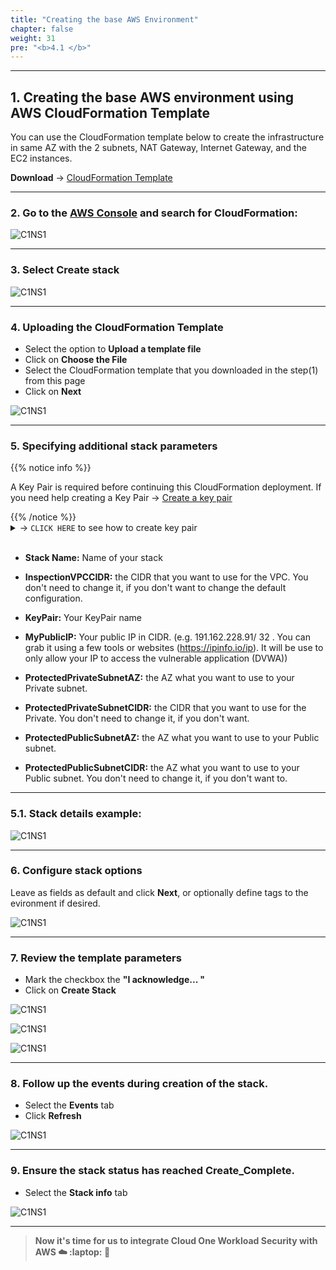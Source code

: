 ```yaml
---
title: "Creating the base AWS Environment"
chapter: false
weight: 31
pre: "<b>4.1 </b>"
---
```


---

## 1. Creating the base AWS environment using AWS CloudFormation Template

You can use the CloudFormation template below to create the infrastructure in same AZ with the 2 subnets, NAT Gateway, Internet Gateway, and the EC2 instances.

**Download** -> [CloudFormation Template](/cft/CFT_Workload_Security_Workshop.yml)

---

### 2. Go to the [AWS Console](aws.amazon.com/) and search for **CloudFormation**:

![C1NS1](/images/create_env.png) 

---

### 3. Select **Create stack**

![C1NS1](/images/create_env_2.png) 

---

### 4. Uploading the CloudFormation Template

- Select the option to **Upload a template file**
- Click on **Choose the File** 
- Select the CloudFormation template that you downloaded in the step(1) from this page 
- Click on **Next**

![C1NS1](/images/create_env_3.png) 

---

### 5. Specifying additional stack parameters

{{% notice info %}}
<p style='text-align: left;'>
A Key Pair is required before continuing this CloudFormation deployment. If you need help creating a Key Pair -> <a href="https://docs.aws.amazon.com/AWSEC2/latest/UserGuide/ec2-key-pairs.html#having-ec2-create-your-key-pair" target="_top">Create a key pair</a>
</p>
{{% /notice %}}


<details>
  <summary> -> <code>CLICK HERE</code> to see how to create key pair</summary>

**AWS Console -> EC2 -> Key Pairs -> Create key pair**

![C1NS1](/images/create_env_9.png) 

</details>
<br>

- **Stack Name:**  Name of your stack

- **InspectionVPCCIDR:** the CIDR that you want to use for the VPC. You don't need to change it, if you don't want to change the default configuration.
    
- **KeyPair:** Your KeyPair name

- **MyPublicIP:** Your public IP in CIDR. (e.g. 191.162.228.91/ 32 . You can grab it using a few tools or websites (https://ipinfo.io/ip). It will be use to only allow your IP to access the vulnerable application (DVWA))

- **ProtectedPrivateSubnetAZ:** the AZ what you want to use to your Private subnet.

- **ProtectedPrivateSubnetCIDR:** the CIDR that you want to use for the Private. You don't need to change it, if you don't want.

- **ProtectedPublicSubnetAZ:** the AZ what you want to use to your Public subnet.

- **ProtectedPublicSubnetCIDR:** the AZ what you want to use to your Public subnet. You don't need to change it, if you don't want to.

---

### 5.1. Stack details example:

![C1NS1](/images/create_env_4.png) 

---

### 6. Configure stack options

Leave as fields as default and click **Next**, or optionally define tags to the evironment if desired.

![C1NS1](/images/create_env_5.png) 

---

### 7. Review the template parameters 
- Mark the checkbox the **"I acknowledge... "**
- Click on **Create Stack**

![C1NS1](/images/create_env_6.png) 

![C1NS1](/images/create_env_7.png) 

![C1NS1](/images/create_env_8.png) 

---

### 8. Follow up the events during creation of the stack.
- Select the **Events** tab
- Click **Refresh**

![C1NS1](/images/create_env_10.png) 

---

### 9. Ensure the stack status has reached **Create_Complete**. 
- Select the **Stack info** tab

![C1NS1](/images/create_env_11.png) 

---

> **Now it's time for us to integrate Cloud One Workload Security with AWS :cloud: :laptop: :rocket:**